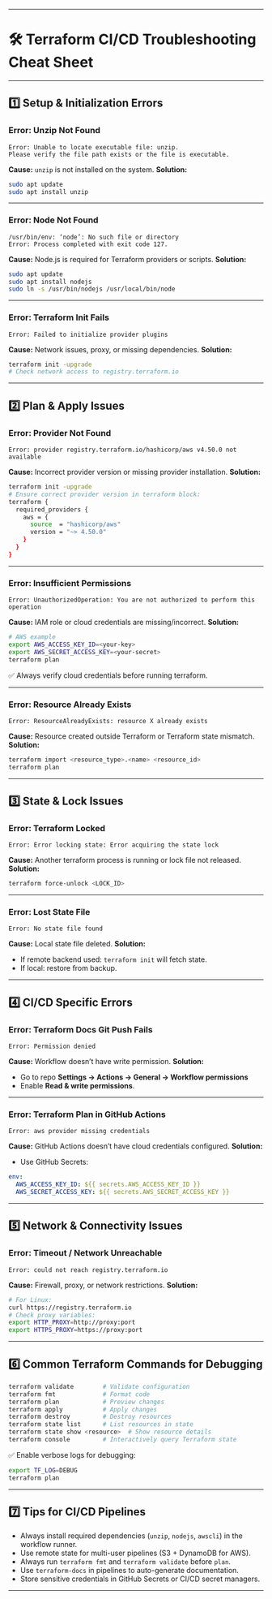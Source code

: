 
---

# 🛠️ Terraform CI/CD Troubleshooting Cheat Sheet

---

## 1️⃣ Setup & Initialization Errors

### Error: Unzip Not Found

```
Error: Unable to locate executable file: unzip. 
Please verify the file path exists or the file is executable.
```

**Cause:** `unzip` is not installed on the system.
**Solution:**

```bash
sudo apt update
sudo apt install unzip
```

---

### Error: Node Not Found

```
/usr/bin/env: ‘node’: No such file or directory
Error: Process completed with exit code 127.
```

**Cause:** Node.js is required for Terraform providers or scripts.
**Solution:**

```bash
sudo apt update
sudo apt install nodejs
sudo ln -s /usr/bin/nodejs /usr/local/bin/node
```

---

### Error: Terraform Init Fails

```
Error: Failed to initialize provider plugins
```

**Cause:** Network issues, proxy, or missing dependencies.
**Solution:**

```bash
terraform init -upgrade
# Check network access to registry.terraform.io
```

---

## 2️⃣ Plan & Apply Issues

### Error: Provider Not Found

```
Error: provider registry.terraform.io/hashicorp/aws v4.50.0 not available
```

**Cause:** Incorrect provider version or missing provider installation.
**Solution:**

```bash
terraform init -upgrade
# Ensure correct provider version in terraform block:
terraform {
  required_providers {
    aws = {
      source  = "hashicorp/aws"
      version = "~> 4.50.0"
    }
  }
}
```

---

### Error: Insufficient Permissions

```
Error: UnauthorizedOperation: You are not authorized to perform this operation
```

**Cause:** IAM role or cloud credentials are missing/incorrect.
**Solution:**

```bash
# AWS example
export AWS_ACCESS_KEY_ID=<your-key>
export AWS_SECRET_ACCESS_KEY=<your-secret>
terraform plan
```

✅ Always verify cloud credentials before running terraform.

---

### Error: Resource Already Exists

```
Error: ResourceAlreadyExists: resource X already exists
```

**Cause:** Resource created outside Terraform or Terraform state mismatch.
**Solution:**

```bash
terraform import <resource_type>.<name> <resource_id>
terraform plan
```

---

## 3️⃣ State & Lock Issues

### Error: Terraform Locked

```
Error: Error locking state: Error acquiring the state lock
```

**Cause:** Another terraform process is running or lock file not released.
**Solution:**

```bash
terraform force-unlock <LOCK_ID>
```

---

### Error: Lost State File

```
Error: No state file found
```

**Cause:** Local state file deleted.
**Solution:**

* If remote backend used: `terraform init` will fetch state.
* If local: restore from backup.

---

## 4️⃣ CI/CD Specific Errors

### Error: Terraform Docs Git Push Fails

```
Error: Permission denied
```

**Cause:** Workflow doesn’t have write permission.
**Solution:**

* Go to repo **Settings → Actions → General → Workflow permissions**
* Enable **Read & write permissions**.

---

### Error: Terraform Plan in GitHub Actions

```
Error: aws provider missing credentials
```

**Cause:** GitHub Actions doesn’t have cloud credentials configured.
**Solution:**

* Use GitHub Secrets:

```yaml
env:
  AWS_ACCESS_KEY_ID: ${{ secrets.AWS_ACCESS_KEY_ID }}
  AWS_SECRET_ACCESS_KEY: ${{ secrets.AWS_SECRET_ACCESS_KEY }}
```

---

## 5️⃣ Network & Connectivity Issues

### Error: Timeout / Network Unreachable

```
Error: could not reach registry.terraform.io
```

**Cause:** Firewall, proxy, or network restrictions.
**Solution:**

```bash
# For Linux:
curl https://registry.terraform.io
# Check proxy variables:
export HTTP_PROXY=http://proxy:port
export HTTPS_PROXY=https://proxy:port
```

---

## 6️⃣ Common Terraform Commands for Debugging

```bash
terraform validate        # Validate configuration
terraform fmt             # Format code
terraform plan            # Preview changes
terraform apply           # Apply changes
terraform destroy         # Destroy resources
terraform state list      # List resources in state
terraform state show <resource>  # Show resource details
terraform console         # Interactively query Terraform state
```

✅ Enable verbose logs for debugging:

```bash
export TF_LOG=DEBUG
terraform plan
```

---

## 7️⃣ Tips for CI/CD Pipelines

* Always install required dependencies (`unzip`, `nodejs`, `awscli`) in the workflow runner.
* Use remote state for multi-user pipelines (S3 + DynamoDB for AWS).
* Always run `terraform fmt` and `terraform validate` before `plan`.
* Use `terraform-docs` in pipelines to auto-generate documentation.
* Store sensitive credentials in GitHub Secrets or CI/CD secret managers.

---

